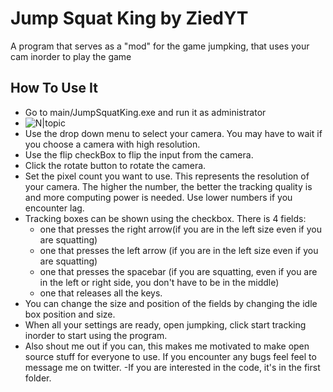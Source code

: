 # Jump Squat King by ZiedYT

A program that serves as a "mod" for the game jumpking, that uses your cam inorder to play the game

## How To Use It

- Go to main/JumpSquatKing.exe and run it as administrator
-  ![N|topic](https://i.imgur.com/IC4iEGl.png)
- Use the drop down menu to select your camera. You may have to wait if you choose a camera with high resolution.
- Use the flip checkBox to flip the input from the camera.
- Click the rotate button to rotate the camera.
- Set the pixel count you want to use. This represents the resolution of your camera. The higher the number, the better the tracking quality is and more computing power is needed. Use lower numbers if you encounter lag. 
- Tracking boxes can be shown using the checkbox. There is 4 fields:
    - one that presses the right arrow(if you are in the left size even if you are squatting)
    - one that presses the left arrow (if you are in the left size even if you are squatting)
    - one that presses the spacebar (if you are squatting, even if you are in the left or right side, you don't have to be in the middle)
    - one that releases all the keys. 
- You can change the size and position of the fields by changing the idle box position and size.
- When all your settings are ready, open jumpking, click start tracking inorder to start using the program.
- Also shout me out if you can, this makes me motivated to make open source stuff for everyone to use. If you encounter any bugs feel feel to message me on twitter.
-If you are interested in the code, it's in the first folder.
